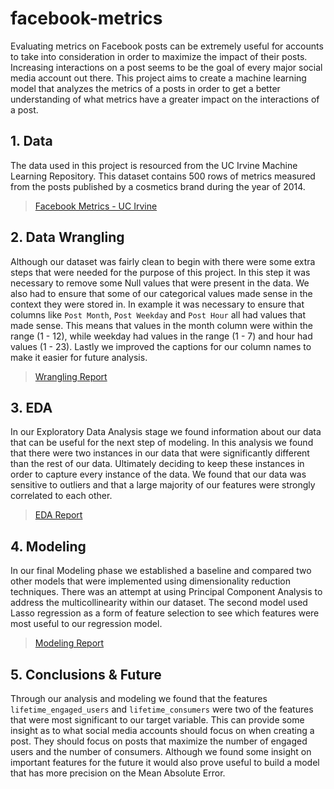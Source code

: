 # facebook-metrics

Evaluating metrics on Facebook posts can be extremely useful for accounts to take into consideration in order to maximize the impact of their posts. Increasing interactions on a post seems to be the goal of every major social media account out there. This project aims to create a machine learning model that analyzes the metrics of a posts in order to get a better understanding of what metrics have a greater impact on the interactions of a post.

## 1. Data

The data used in this project is resourced from the UC Irvine Machine Learning Repository. This dataset contains 500 rows of metrics measured from the posts published by a cosmetics brand during the year of 2014.

> [Facebook Metrics - UC Irvine](https://archive.ics.uci.edu/dataset/368/facebook+metrics)

## 2. Data Wrangling

Although our dataset was fairly clean to begin with there were some extra steps that were needed for the purpose of this project. In this step it was necessary to remove some Null values that were present in the data. We also had to ensure that some of our categorical values made sense in the context they were stored in. In example it was necessary to ensure that columns like `Post Month`, `Post Weekday` and `Post Hour` all had values that made sense. This means that values in the month column were within the range (1 - 12), while weekday had values in the range (1 - 7) and hour had values (1 - 23). Lastly we improved the captions for our column names to make it easier for future analysis.

> [Wrangling Report](https://github.com/aureliobarrios/facebook-metrics/blob/main/notebooks/data_wrangling.ipynb)

## 3. EDA

In our Exploratory Data Analysis stage we found information about our data that can be useful for the next step of modeling. In this analysis we found that there were two instances in our data that were significantly different than the rest of our data. Ultimately deciding to keep these instances in order to capture every instance of the data. We found that our data was sensitive to outliers and that a large majority of our features were strongly correlated to each other. 

> [EDA Report](https://github.com/aureliobarrios/facebook-metrics/blob/main/notebooks/eda.ipynb)

## 4. Modeling

In our final Modeling phase we established a baseline and compared two other models that were implemented using dimensionality reduction techniques. There was an attempt at using Principal Component Analysis to address the multicollinearity within our dataset. The second model used Lasso regression as a form of feature selection to see which features were most useful to our regression model. 

> [Modeling Report](https://github.com/aureliobarrios/facebook-metrics/blob/main/notebooks/model.ipynb)

## 5. Conclusions & Future 

Through our analysis and modeling we found that the features `lifetime_engaged_users` and `lifetime_consumers` were two of the features that were most significant to our target variable. This can provide some insight as to what social media accounts should focus on when creating a post. They should focus on posts that maximize the number of engaged users and the number of consumers. Although we found some insight on important features for the future it would also prove useful to build a model that has more precision on the Mean Absolute Error.
